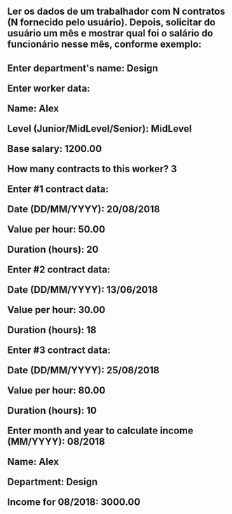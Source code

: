 <h2>Ler os dados de um trabalhador com N contratos (N fornecido pelo usuário). Depois, solicitar do usuário um mês e mostrar qual foi o salário do funcionário nesse mês, conforme exemplo: <h2>
<p>Enter department's name: Design</p>
Enter worker data:</p>
<p>Name: Alex</p>
<p>Level (Junior/MidLevel/Senior): MidLevel</p>
<p>Base salary: 1200.00</p>
<p>How many contracts to this worker? 3</p>
<p>Enter #1 contract data:</p>
<p>Date (DD/MM/YYYY): 20/08/2018</p>
<p>Value per hour: 50.00</p>
<p>Duration (hours): 20</p>
<p>Enter #2 contract data:</p>
<p>Date (DD/MM/YYYY): 13/06/2018</p>
<p>Value per hour: 30.00</p>
<p>Duration (hours): 18</p>
<p>Enter #3 contract data:</p>
<p>Date (DD/MM/YYYY): 25/08/2018</p>
<p>Value per hour: 80.00</p>
<p>Duration (hours): 10</p>
<p>Enter month and year to calculate income (MM/YYYY): 08/2018</p>
<p>Name: Alex</p>
<p>Department: Design</p>
<p>Income for 08/2018: 3000.00</p>

